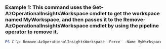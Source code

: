 ### Example 1: This command uses the Get-AzOperationalInsightsWorkspace cmdlet to get the workspace named MyWorkspace, and then passes it to the Remove-AzOperationalInsightsWorkspace cmdlet by using the pipeline operator to remove it.
```powershell
PS C:\> Remove-AzOperationalInsightsWorkspace -Force  -Name MyWorkspace -ResourceGroupName ContosResourceGroup
```

